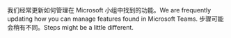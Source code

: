 <span data-ttu-id="9fec9-101">我们经常更新如何管理在 Microsoft 小组中找到的功能。</span><span class="sxs-lookup"><span data-stu-id="9fec9-101">We are frequently updating how you can manage features found in Microsoft Teams.</span></span> <span data-ttu-id="9fec9-102">步骤可能会稍有不同。</span><span class="sxs-lookup"><span data-stu-id="9fec9-102">Steps might be a little different.</span></span>